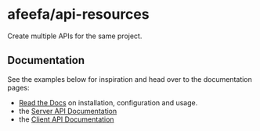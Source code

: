 # afeefa/api-resources

Create multiple APIs for the same project.

## Documentation

See the examples below for inspiration and head over to the documentation pages:

* [Read the Docs](https://afeefa-api-resources.readthedocs.io) on installation, configuration and usage.
* the [Server API Documentation](https://afeefacode.github.io/api-resources/server-api)
* the [Client API Documentation](https://afeefacode.github.io/api-resources/client-api)
